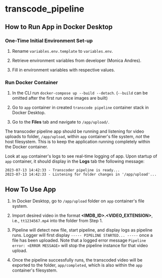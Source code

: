 # transcode_pipeline

## How to Run App in Docker Desktop

### One-Time Initial Environment Set-up

1. Rename `variables.env.template` to `variables.env`.

1. Retrieve environment variables from developer (Monica Andres).

1. Fill in environment variables with respective values.

### Run Docker Container

1. In the CLI run `docker-compose up --build --detach`. (`--build` can be omitted after the first run once images are built)

2. Go to `app` container in created `transcode pipeline` container stack in Docker Desktop.
3. Go to the **Files** tab and navigate to `/app/upload/`.

The transcoder pipeline app should be running and listening for video uploads to folder, `/app/upload`, within `app` container's file system, _not_ the host filesystem. This is to keep the application running completely within the Docker container.

Look at `app` container's logs to see real-time logging of app. Upon startup of `app` container, it should display in the **Logs** tab the following message:

```
2023-07-13 14:42:33 - Transcoder pipeline is ready...
2023-07-13 14:42:33 - Listening for folder changes in '/app/upload'...
```

## How To Use App

1. In Docker Desktop, go to `/app/upload` folder on `app` container's file system.

2. Import desired video in the format **<IMDB_ID>.<VIDEO_EXTENSION>**, i.e., `tt1234567.mp4` into the folder from Step 1.

3. Pipeline will detect new file, start pipeline, and display logs as pipeline runs. Logger will first display `----- PIPELINE STARTED... -----` once a file has been uploaded. Note that a logged error message `Pipeline error: <ERROR MESSAGE>` will stop the pipeline instance for that video upload.
4. Once the pipeline successfully runs, the transcoded video will be exported to the folder, `app/completed`, which is also within the `app` container's filesystem.
